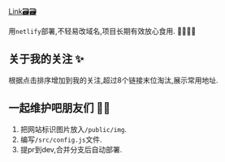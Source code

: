 
[Link:card_file_box::card_file_box:](https://freetomark.netlify.app/)

用`netlify`部署,不轻易改域名,项目长期有效放心食用. :technologist::technologist:
## 关于我的关注 :sparkles:

根据点击排序增加到我的关注,超过8个链接末位淘汰,展示常用地址.

## 一起维护吧朋友们 :technologist:

1. 把网站标识图片放入`/public/img`.
2. 编写`/src/config.js`文件.
3. 提pr到dev,合并分支后自动部署.
